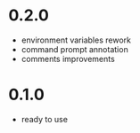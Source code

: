 # 0.2.0
- environment variables rework
- command prompt annotation
- comments improvements
# 0.1.0
- ready to use
